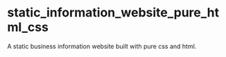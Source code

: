 # static_information_website_pure_html_css
A static business information website built with pure css and html.
